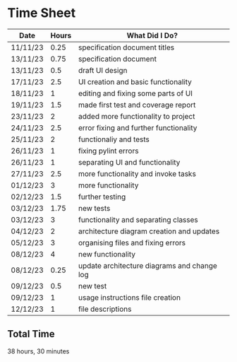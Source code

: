 # Time Sheet

| Date | Hours | What Did I Do? |
|--|--|--|
| 11/11/23 | 0.25 | specification document titles |
| 13/11/23 | 0.75 | specification document |
| 13/11/23 | 0.5 | draft UI design |
| 17/11/23 | 2.5 | UI creation and basic functionality |
| 18/11/23 | 1 | editing and fixing some parts of UI | 
| 19/11/23 | 1.5 | made first test and coverage report |
| 23/11/23 | 2 | added more functionality to project |
| 24/11/23 | 2.5 | error fixing and further functionality |
| 25/11/23 | 2 | functionaliy and tests |
| 26/11/23 | 1 | fixing pylint errors |
| 26/11/23 | 1 | separating UI and functionality |
| 27/11/23 | 2.5 | more functionality and invoke tasks |
| 01/12/23 | 3 | more functionality |
| 02/12/23 | 1.5 | further testing |
| 03/12/23 | 1.75 | new tests |
| 03/12/23 | 3 | functionality and separating classes |
| 04/12/23 | 2 | architecture diagram creation and updates |
| 05/12/23 | 3 | organising files and fixing errors |
| 08/12/23 | 4 | new functionality |
| 08/12/23 | 0.25 | update architecture diagrams and change log |
| 09/12/23 | 0.5 | new test |
| 09/12/23 | 1 | usage instructions file creation |
| 12/12/23 | 1 | file descriptions |

## Total Time

38 hours, 30 minutes
